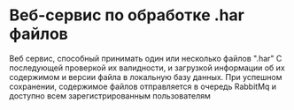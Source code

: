 # Веб-сервис по обработке .har файлов

Веб сервис, способный принимать один или несколько файлов  ".har" 
С последующей проверкой их валидности, и загрузкой информации об их содержимом и версии файла в локальную базу данных. При успешном сохранении, содержимое файлов отправляется в очередь RabbitMq и доступно всем зарегистрированным пользователям
